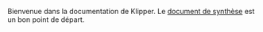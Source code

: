 Bienvenue dans la documentation de Klipper. Le [document de synthèse](Overview.md) est un bon point de départ.
